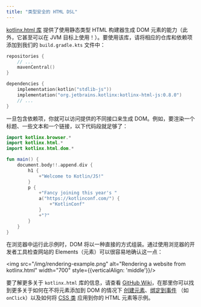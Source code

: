 ```yaml
---
title: "类型安全的 HTML DSL"
---
```

[kotlinx.html 库](https://www.github.com/kotlin/kotlinx.html) 提供了使用静态类型 HTML 构建器生成 DOM 元素的能力（此外，它甚至可以在 JVM 目标上使用！）。要使用该库，请将相应的仓库和依赖项添加到我们的 `build.gradle.kts` 文件中：

```kotlin
repositories {
    // ...
    mavenCentral()
}

dependencies {
    implementation(kotlin("stdlib-js"))
    implementation("org.jetbrains.kotlinx:kotlinx-html-js:0.8.0")
    // ...
}
```

一旦包含依赖项，你就可以访问提供的不同接口来生成 DOM。例如，要渲染一个标题、一些文本和一个链接，以下代码段就足够了：

```kotlin
import kotlinx.browser.*
import kotlinx.html.*
import kotlinx.html.dom.*

fun main() {
    document.body!!.append.div {
        h1 {
            +"Welcome to Kotlin/JS!"
        }
        p {
            +"Fancy joining this year's "
            a("https://kotlinconf.com/") {
                +"KotlinConf"
            }
            +"?"
        }
    }
}
```

在浏览器中运行此示例时，DOM 将以一种直接的方式组装。通过使用浏览器的开发者工具检查网站的 Elements（元素）可以很容易地确认这一点：

<img src="/img/rendering-example.png" alt="Rendering a website from kotlinx.html" width="700" style={{verticalAlign: 'middle'}}/>

要了解更多关于 `kotlinx.html` 库的信息，请查看 [GitHub Wiki](https://github.com/Kotlin/kotlinx.html/wiki/Getting-started)，在那里你可以找到更多关于如何在不将元素添加到 DOM 的情况下 [创建元素](https://github.com/Kotlin/kotlinx.html/wiki/DOM-trees)、[绑定到事件](https://github.com/Kotlin/kotlinx.html/wiki/Events) （如 `onClick`）以及如何将 [CSS 类](https://github.com/Kotlin/kotlinx.html/wiki/Elements-CSS-classes) 应用到你的 HTML 元素等示例。